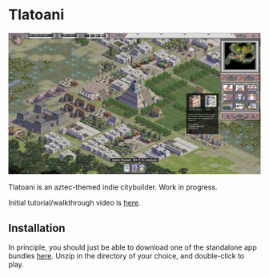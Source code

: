 Tlatoani
===========================

[![Click to see video.](https://github.com/Perspective-Games/Tlatoani_Releases/blob/main/readme_screen.png)](https://youtu.be/cZjrI22M47Q)

Tlatoani is an aztec-themed indie citybuilder.  Work in progress.

Initial tutorial/walkthrough video is [here](https://youtu.be/cZjrI22M47Q).

## Installation

In principle, you should just be able to download one of the standalone app bundles [here](https://github.com/Perspective-Games/Tlatoani_Releases/releases).  Unzip in the directory of your choice, and double-click to play.
